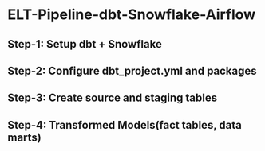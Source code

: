 # ELT-Pipeline-dbt-Snowflake-Airflow
## Step-1: Setup dbt + Snowflake
## Step-2: Configure dbt_project.yml and packages
## Step-3: Create source and staging tables
## Step-4: Transformed Models(fact tables, data marts)
